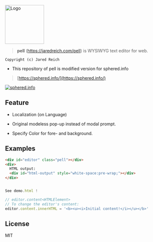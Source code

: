 
<img src="https://github.com/jaredreich/pell/raw/master/images/logo.png" width="128" alt="Logo">

> **pell** (https://jaredreich.com/pell) is WYSIWYG text editor for web.

```
Copyright (c) Jared Reich
```

* This repository of pell is modified version for sphered.info

> [https://sphered.info/](https://sphered.info/)

[![sphered.info](https://sphered.info/images/screen/pell_sphered.png??? "pell")]()

## Feature

* Localization (on Language)

* Original modeless pop-up instead of modal prompt.

* Specify Color for fore- and background.

## Examples

```html
<div id="editor" class="pell"></div>
<div>
  HTML output:
  <div id="html-output" style="white-space:pre-wrap;"></div>
</div>
```

```js

See demo.html !

// editor.content<HTMLElement>
// To change the editor's content:
editor.content.innerHTML = '<b><u><i>Initial content!</i></u></b>'
```

## License

MIT


